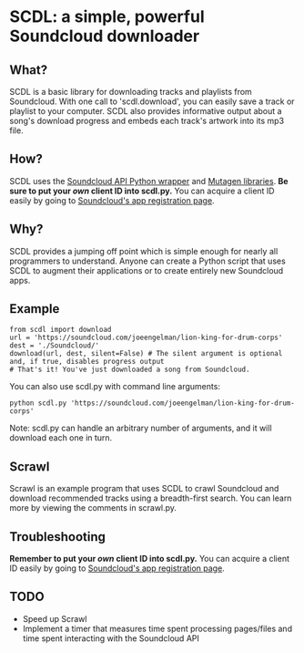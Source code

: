 SCDL: a simple, powerful Soundcloud downloader
==============================================

What?
-----
SCDL is a basic library for downloading tracks and playlists from Soundcloud. With one call to 'scdl.download', you can easily save a track or playlist to your computer. SCDL also provides informative output about a song's download progress and embeds each track's artwork into its mp3 file.

How?
----
SCDL uses the [Soundcloud API Python wrapper](https://github.com/soundcloud/soundcloud-python) and [Mutagen libraries](https://mutagen.readthedocs.org/en/latest/). **Be sure to put your *own* client ID into scdl.py.** You can acquire a client ID easily by going to [Soundcloud's app registration page](http://soundcloud.com/you/apps/new).

Why?
----
SCDL provides a jumping off point which is simple enough for nearly all programmers to understand. Anyone can create a Python script that uses SCDL to augment their applications or to create entirely new Soundcloud apps.

Example
-------
    from scdl import download
    url = 'https://soundcloud.com/joeengelman/lion-king-for-drum-corps'
    dest = './Soundcloud/'
    download(url, dest, silent=False) # The silent argument is optional and, if true, disables progress output
    # That's it! You've just downloaded a song from Soundcloud.
You can also use scdl.py with command line arguments:
    
    python scdl.py 'https://soundcloud.com/joeengelman/lion-king-for-drum-corps'
    
Note: scdl.py can handle an arbitrary number of arguments, and it will download each one in turn.

Scrawl
------
Scrawl is an example program that uses SCDL to crawl Soundcloud and download recommended tracks using a breadth-first search. You can learn more by viewing the comments in scrawl.py.

Troubleshooting
---------------
**Remember to put your *own* client ID into scdl.py.** You can acquire a client ID easily by going to [Soundcloud's app registration page](http://soundcloud.com/you/apps/new).

TODO
----
- Speed up Scrawl
- Implement a timer that measures time spent processing pages/files and time spent interacting with the Soundcloud API
